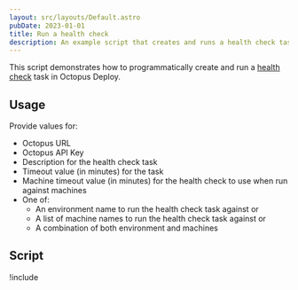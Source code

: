```yaml
---
layout: src/layouts/Default.astro
pubDate: 2023-01-01
title: Run a health check
description: An example script that creates and runs a health check task.
---
```


This script demonstrates how to programmatically create and run a [health check](/docs/infrastructure/deployment-targets/machine-policies.md) task in Octopus Deploy.

## Usage

Provide values for:

- Octopus URL
- Octopus API Key
- Description for the health check task
- Timeout value (in minutes) for the task
- Machine timeout value (in minutes) for the health check to use when run against machines
- One of:
  - An environment name to run the health check task against or
  - A list of machine names to run the health check task against or
  - A combination of both environment and machines

## Script

!include <run-healthcheck-scripts>
